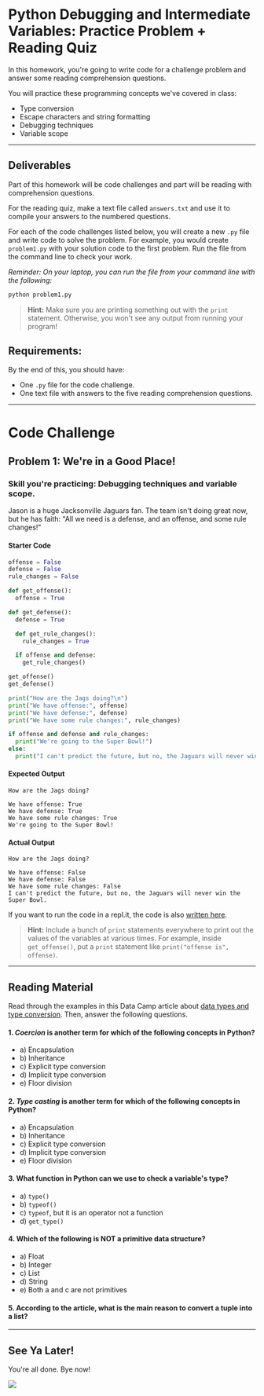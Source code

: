 # Python Debugging and Intermediate Variables: Practice Problem + Reading Quiz

In this homework, you're going to write code for a challenge problem and answer some reading comprehension questions.

You will practice these programming concepts we've covered in class:

* Type conversion
* Escape characters and string formatting
* Debugging techniques
* Variable scope

---

## Deliverables

Part of this homework will be code challenges and part will be reading with comprehension questions.

For the reading quiz, make a text file called `answers.txt` and use it to compile your answers to the numbered questions.

For each of the code challenges listed below, you will create a new `.py` file and write code to solve the problem. For example, you would create `problem1.py` with your solution code to the first problem. Run the file from the command line to check your work.

*Reminder: On your laptop, you can run the file from your command line with the following:*

```python
python problem1.py
```

> **Hint:** Make sure you are printing something out with the `print` statement. Otherwise, you won't see any output from running your program!


## Requirements:

By the end of this, you should have:
* One `.py` file for the code challenge.
* One text file with answers to the five reading comprehension questions.

---

# Code Challenge

## Problem 1: We're in a Good Place!

### Skill you're practicing: Debugging techniques and variable scope.

Jason is a huge Jacksonville Jaguars fan. The team isn't doing great now, but he has faith: "All we need is a defense, and an offense, and some rule changes!"

#### Starter Code

```python
offense = False
defense = False
rule_changes = False

def get_offense():
  offense = True

def get_defense():
  defense = True

  def get_rule_changes():
    rule_changes = True

  if offense and defense:
    get_rule_changes()

get_offense()
get_defense()

print("How are the Jags doing?\n")
print("We have offense:", offense)
print("We have defense:", defense)
print("We have some rule changes:", rule_changes)

if offense and defense and rule_changes:
  print("We're going to the Super Bowl!")
else:
  print("I can't predict the future, but no, the Jaguars will never win the Super Bowl.")
```

#### Expected Output

```
How are the Jags doing?

We have offense: True
We have defense: True
We have some rule changes: True
We're going to the Super Bowl!
```

#### Actual Output

```
How are the Jags doing?

We have offense: False
We have defense: False
We have some rule changes: False
I can't predict the future, but no, the Jaguars will never win the Super Bowl.
```

If you want to run the code in a repl.it, the code is also [written here](https://repl.it/@GAcoding/03-Python-10-Wk-HW-1).

> **Hint:** Include a bunch of `print` statements everywhere to print out the values of the variables at various times. For example, inside `get_offense()`, put a `print` statement like `print("offense is", offense)`.

---

## Reading Material

Read through the examples in this Data Camp article about [data types and type conversion](https://www.datacamp.com/community/tutorials/python-data-type-conversion). Then, answer the following questions.

#### 1. *Coercion* is another term for which of the following concepts in Python?

* a) Encapsulation
* b) Inheritance
* c) Explicit type conversion
* d) Implicit type conversion
* e) Floor division

#### 2. *Type casting* is another term for which of the following concepts in Python?

* a) Encapsulation
* b) Inheritance
* c) Explicit type conversion
* d) Implicit type conversion
* e) Floor division

#### 3. What function in Python can we use to check a variable's type?

* a) `type()`
* b) `typeof()`
* c) `typeof`, but it is an operator not a function
* d) `get_type()`

#### 4. Which of the following is NOT a primitive data structure?

* a) Float
* b) Integer
* c) List
* d) String
* e) Both a and c are not primitives

#### 5. According to the article, what is the main reason to convert a tuple into a list?

---

## See Ya Later!

You're all done. Bye now!

![](https://media.giphy.com/media/fWgQH01z4rjwrZckyM/giphy.gif)
